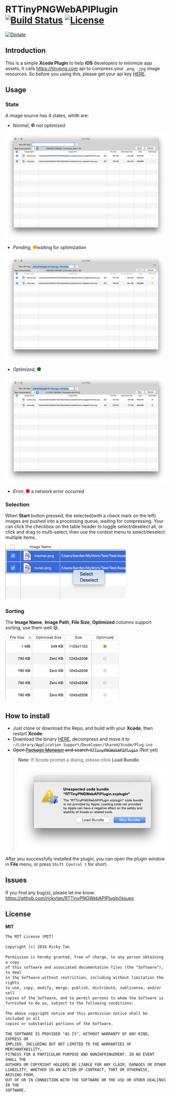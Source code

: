 # RTTinyPNGWebAPIPlugin [![Build Status](https://travis-ci.org/rickytan/RTTinyPNGWebAPIPlugin.svg)](https://travis-ci.org/rickytan/RTTinyPNGWebAPIPlugin) [![License](http://img.shields.io/badge/license-MIT-yellowgreen.svg)](./LICENSE)

[![Donate](https://www.paypalobjects.com/webstatic/en_US/btn/btn_donate_pp_142x27.png "Donate me a cup of coffee")](http://rickytan.cn/donate/ "Donate me a cup of coffee")

## Introduction

This is a simple **Xcode Plugin** to help **iOS** developers to minimize app assets, it calls <https://tinypng.com> api to compress your `.png`, `.jpg` image resources. So before you using this, please get your api key [HERE](https://tinypng.com/developers).

## Usage

### State

A image source has 4 states, whith are:

- *Normal*, <span style="display: inline-block; width: 12px; height: 12px; border-radius: 6px; background: gray"></span> not optimized

![Normal State](./ScreenShots/s0.png)

- *Pending*, <span style="display: inline-block; width: 12px; height: 12px; border-radius: 6px; background: orange"></span>waiting for optimization

![Processing State](./ScreenShots/s1.png)

- *Optimized*, <span style="display: inline-block; width: 12px; height: 12px; border-radius: 6px; background: green"></span>

![Processing State](./ScreenShots/s2.png)

- *Error*, <span style="display: inline-block; width: 12px; height: 12px; border-radius: 6px; background: red"></span> a network error occurred

### Selection

When **Start** button pressed, the selected(with a check mark on the left) images are pushed into a processing queue, waiting for compressing. Your can click the checkbox on the table header to toggle select/deselect all, or click and drag to multi-select, then use the context menu to select/deselect multiple items.

![Context Menu](./ScreenShots/s3.png)

### Sorting

The **Image Name**, **Image Path**, **File Size**, **Optimized** columns support sorting, use them well :smile:.

![Sorting](./ScreenShots/sorting.png)

## How to install

* Just clone or download the Repo, and build with your **Xcode**, then restart **Xcode**.
* Download the binary [HERE](https://github.com/rickytan/RTTinyPNGWebAPIPlugin/releases), decompress and move it to `~/Library/Application Support/Developer/Shared/Xcode/Plug-ins`
* ~~Open [Package Manager](http://alcatraz.io/) and search `RTTinyPNGWebAPIPlugin`~~ (Not yet)

> **Note**: If Xcode prompt a dialog, please click **Load Bundle**.
> 
> ![Load Bundle](./ScreenShots/load-bundle.png)

After you successfully installed the plugin, you can open the plugin window in **File** menu, or press `Shift Control t` for short.

## Issues

If you find any bug(s), please let me know: <https://github.com/rickytan/RTTinyPNGWebAPIPlugin/issues>

## License

**MIT**

``` 
The MIT License (MIT)

Copyright (c) 2016 Ricky Tan

Permission is hereby granted, free of charge, to any person obtaining a copy
of this software and associated documentation files (the "Software"), to deal
in the Software without restriction, including without limitation the rights
to use, copy, modify, merge, publish, distribute, sublicense, and/or sell
copies of the Software, and to permit persons to whom the Software is
furnished to do so, subject to the following conditions:

The above copyright notice and this permission notice shall be included in all
copies or substantial portions of the Software.

THE SOFTWARE IS PROVIDED "AS IS", WITHOUT WARRANTY OF ANY KIND, EXPRESS OR
IMPLIED, INCLUDING BUT NOT LIMITED TO THE WARRANTIES OF MERCHANTABILITY,
FITNESS FOR A PARTICULAR PURPOSE AND NONINFRINGEMENT. IN NO EVENT SHALL THE
AUTHORS OR COPYRIGHT HOLDERS BE LIABLE FOR ANY CLAIM, DAMAGES OR OTHER
LIABILITY, WHETHER IN AN ACTION OF CONTRACT, TORT OR OTHERWISE, ARISING FROM,
OUT OF OR IN CONNECTION WITH THE SOFTWARE OR THE USE OR OTHER DEALINGS IN THE
SOFTWARE.
```
